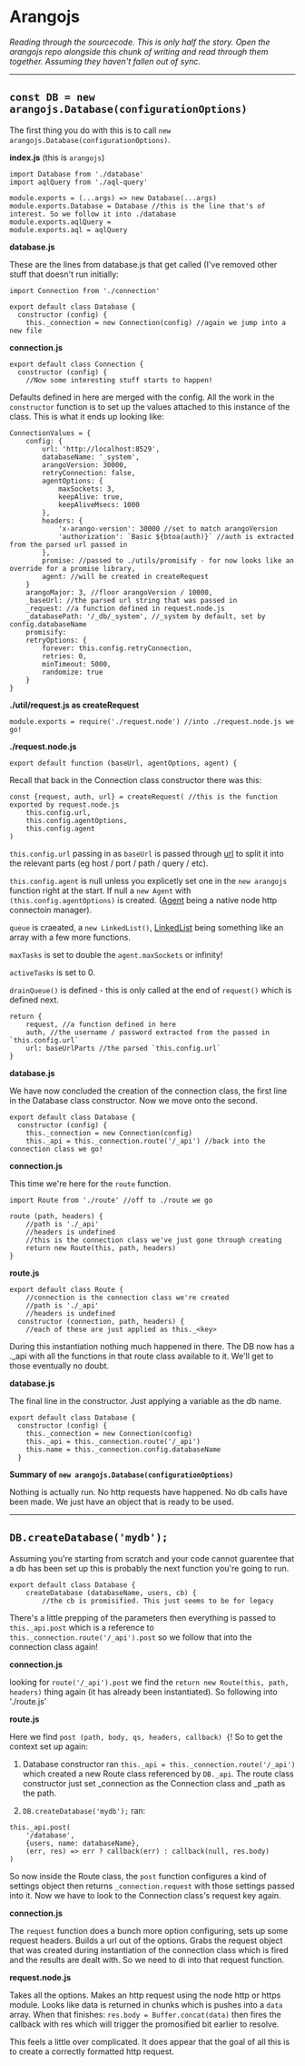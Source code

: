 # Arangojs

_Reading through the sourcecode. This is only half the story. Open the arangojs repo alongside this chunk of writing and read through them together. Assuming they haven't fallen out of sync._

---

## `const DB = new arangojs.Database(configurationOptions)`

The first thing you do with this is to call `new arangojs.Database(configurationOptions)`.

**index.js** (this is `arangojs`)

```
import Database from './database'
import aqlQuery from './aql-query'

module.exports = (...args) => new Database(...args)
module.exports.Database = Database //this is the line that's of interest. So we follow it into ./database
module.exports.aqlQuery =
module.exports.aql = aqlQuery
```

**database.js**

These are the lines from database.js that get called (I've removed other stuff that doesn't run initially:

```
import Connection from './connection'

export default class Database {
  constructor (config) {
    this._connection = new Connection(config) //again we jump into a new file
```

**connection.js**

```
export default class Connection {
  constructor (config) {
    //Now some interesting stuff starts to happen! 
```

Defaults defined in here are merged with the config. All the work in the `constructor` function is to set up the values attached to this instance of the class. This is what it ends up looking like:

```
ConnectionValues = {
    config: {
        url: 'http://localhost:8529',
        databaseName: '_system',
        arangoVersion: 30000,
        retryConnection: false,
        agentOptions: {
            maxSockets: 3,
            keepAlive: true,
            keepAliveMsecs: 1000
        },
        headers: {
            'x-arango-version': 30000 //set to match arangoVersion
            'authorization': `Basic ${btoa(auth)}` //auth is extracted from the parsed url passed in
        },
        promise: //passed to ./utils/promisify - for now looks like an override for a promise library,
        agent: //will be created in createRequest
    }
    arangoMajor: 3, //floor arangoVersion / 10000,
    _baseUrl: //the parsed url string that was passed in 
    _request: //a function defined in request.node.js
    _databasePath: '/_db/_system', //_system by default, set by config.databaseName
    promisify: 
    retryOptions: {
        forever: this.config.retryConnection,
        retries: 0,
        minTimeout: 5000,
        randomize: true
    }
}
```

**./util/request.js as createRequest**

```
module.exports = require('./request.node') //into ./request.node.js we go!
```

**./request.node.js**

```
export default function (baseUrl, agentOptions, agent) {
```

Recall that back in the Connection class constructor there was this:

```
const {request, auth, url} = createRequest( //this is the function exported by request.node.js
    this.config.url,
    this.config.agentOptions,
    this.config.agent
)
```

`this.config.url` passing in as `baseUrl` is passed through [url](https://www.npmjs.com/package/url) to split it into the relevant parts (eg host / port / path / query / etc). 

`this.config.agent` is null unless you explicetly set one in the `new arangojs` function right at the start. If null a `new Agent` with `(this.config.agentOptions)` is created. ([Agent](https://nodejs.org/api/http.html#http_class_http_agent) being a native node http connectoin manager).

`queue` is craeated, a `new LinkedList()`, [LinkedList](https://www.npmjs.com/package/linkedlist) being something like an array with a few more functions.

`maxTasks` is set to double the `agent.maxSockets` or infinity!

`activeTasks` is set to 0. 

`drainQueue()` is defined - this is only called at the end of `request()` which is defined next.

```
return {
    request, //a function defined in here
    auth, //the username / password extracted from the passed in `this.config.url`
    url: baseUrlParts //the parsed `this.config.url`
}
```

**database.js**

We have now concluded the creation of the connection class, the first line in the Database class constructor. Now we move onto the second.

```
export default class Database {
  constructor (config) {
    this._connection = new Connection(config)
    this._api = this._connection.route('/_api') //back into the connection class we go!
```

**connection.js**

This time we're here for the `route` function.

```
import Route from './route' //off to ./route we go

route (path, headers) {
    //path is './_api'
    //headers is undefined
    //this is the connection class we've just gone through creating
    return new Route(this, path, headers)
}
```

**route.js**

```
export default class Route {
    //connection is the connection class we're created
    //path is './_api'
    //headers is undefined
  constructor (connection, path, headers) {
    //each of these are just applied as this._<key>
```

During this instantiation nothing much happened in there. The DB now has a ._api with all the functions in that route class available to it. We'll get to those eventually no doubt.

**database.js**

The final line in the constructor. Just applying a variable as the db name.

```
export default class Database {
  constructor (config) {
    this._connection = new Connection(config)
    this._api = this._connection.route('/_api')
    this.name = this._connection.config.databaseName
  }
```

**Summary of `new arangojs.Database(configurationOptions)`**

Nothing is actually run. No http requests have happened. No db calls have been made. We just have an object that is ready to be used.

---

## `DB.createDatabase('mydb');`

Assuming you're starting from scratch and your code cannot guarentee that a db has been set up this is probably the next function you're going to run.

```
export default class Database {
    createDatabase (databaseName, users, cb) {
        //the cb is promisified. This just seems to be for legacy
```

There's a little prepping of the parameters then everything is passed to `this._api.post` which is a reference to `this._connection.route('/_api').post` so we follow that into the connection class again!

**connection.js**

looking for `route('/_api').post` we find the `return new Route(this, path, headers)` thing again (it has already been instantiated). So following into './route.js'

**route.js**

Here we find `post (path, body, qs, headers, callback) {`! So to get the context set up again:

1. Database constructor ran `this._api = this._connection.route('/_api')` which created a new Route class referenced by `DB._api`. The route class constructor just set _connection as the Connection class and _path as the path.

2. `DB.createDatabase('mydb');` ran:

```
this._api.post(
    '/database',
    {users, name: databaseName},
    (err, res) => err ? callback(err) : callback(null, res.body)
)
```

So now inside the Route class, the `post` function configures a kind of settings object then returns `_connection.request` with those settings passed into it. Now we have to look to the Connection class's request key again.

**connection.js**

The `request` function does a bunch more option configuring, sets up some request headers. Builds a url out of the options. Grabs the request object that was created during instantiation of the connection class which is fired and the results are dealt with. So we need to di into that request function.

**request.node.js**

Takes all the options. Makes an http request using the node http or https module. Looks like data is returned in chunks which is pushes into a `data` array. When that finishes: `res.body = Buffer.concat(data)` then fires the callback with res which will trigger the promosified bit earlier to resolve.

This feels a little over complicated. It does appear that the goal of all this is to create a correctly formatted http request.